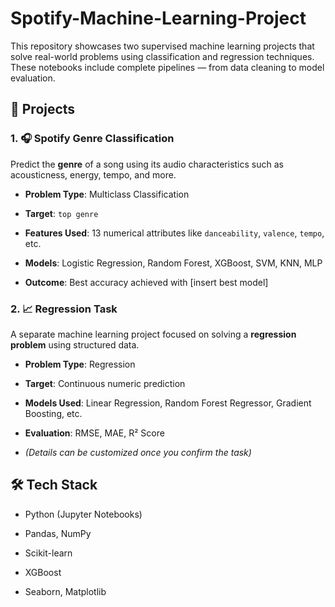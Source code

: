 # Spotify-Machine-Learning-Project

This repository showcases two supervised machine learning projects that solve real-world problems using classification and regression techniques. These notebooks include complete pipelines — from data cleaning to model evaluation.

## 📘 Projects

### 1. 🎧 Spotify Genre Classification

Predict the **genre** of a song using its audio characteristics such as acousticness, energy, tempo, and more.

- **Problem Type**: Multiclass Classification

- **Target**: `top genre`  

- **Features Used**: 13 numerical attributes like `danceability`, `valence`, `tempo`, etc.  

- **Models**: Logistic Regression, Random Forest, XGBoost, SVM, KNN, MLP  

- **Outcome**: Best accuracy achieved with [insert best model]


### 2. 📈 Regression Task

A separate machine learning project focused on solving a **regression problem** using structured data.

- **Problem Type**: Regression  

- **Target**: Continuous numeric prediction  

- **Models Used**: Linear Regression, Random Forest Regressor, Gradient Boosting, etc.  

- **Evaluation**: RMSE, MAE, R² Score  

- *(Details can be customized once you confirm the task)*


## 🛠 Tech Stack

- Python (Jupyter Notebooks)

- Pandas, NumPy

- Scikit-learn

- XGBoost

- Seaborn, Matplotlib
